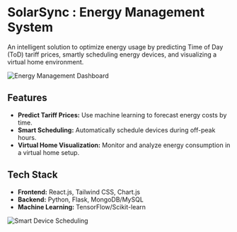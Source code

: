# SolarSync : Energy Management System  

An intelligent solution to optimize energy usage by predicting Time of Day (ToD) tariff prices, smartly scheduling energy devices, and visualizing a virtual home environment.  

![Energy Management Dashboard](https://via.placeholder.com/800x400?text=Energy+Management+Dashboard)  

## Features  
- **Predict Tariff Prices:** Use machine learning to forecast energy costs by time.  
- **Smart Scheduling:** Automatically schedule devices during off-peak hours.  
- **Virtual Home Visualization:** Monitor and analyze energy consumption in a virtual home setup.  

## Tech Stack  
- **Frontend:** React.js, Tailwind CSS, Chart.js  
- **Backend:** Python, Flask, MongoDB/MySQL  
- **Machine Learning:** TensorFlow/Scikit-learn  

![Smart Device Scheduling](https://via.placeholder.com/800x400?text=Smart+Device+Scheduling)  
